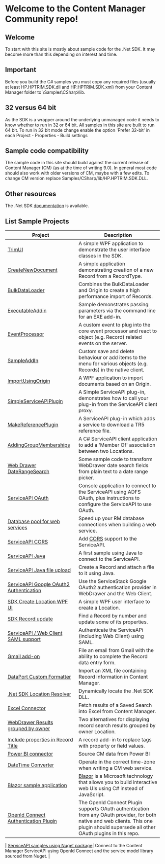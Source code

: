# Welcome to the Content Manager Community repo!

## Welcome

To start with this site is mostly about sample code for the .Net SDK. It may become more than this depending on interest and time.

## Important

Before you build the C# samples you must copy any required files (usually at least HP.HPTRIM.SDK.dll and HP.HPTRIM.SDK.xml) from your Content Manager folder to \Samples\CSharp\lib.

## 32 versus 64 bit

As the SDK is a wrapper around the underlying unmanaged code it needs to know whether to run in 32 or 64 bit. All samples in this site are built to run 64 bit. To run in 32 bit mode change enable the option 'Prefer 32-bit' in each Project - Properties - Build settings

## Sample code compatibility

The sample code in this site should build against the current release of Content Manager (CM) (as at the time of writing 9.0). In general most code should also work with older versions of CM, maybe with a few edits. To change CM version replace Samples/CSharp/lib/HP.HPTRIM.SDK.DLL.

## Other resources

The .Net SDK [documentation](http://sdk.mfcm.xyz) is available.

## List Sample Projects

| Project                                                                                    | Description                                                                                                                                                                              |
| ------------------------------------------------------------------------------------------ | ---------------------------------------------------------------------------------------------------------------------------------------------------------------------------------------- |
| [TrimUI](Samples/SDK/CSharp/TrimUI)                                                        | A simple WPF application to demonstrate the user interface classes in the SDK.                                                                                                           |
| [CreateNewDocument](Samples/SDK/CSharp/CreateNewDocument/)                                 | A simple application demonstrating creation of a new Record from a RecordType.                                                                                                           |
| [BulkDataLoader](Samples/SDK/CSharp/BulkDataLoader/)                                       | Combines the BulkDataLoader and Origin to create a high performance import of Records.                                                                                                   |
| [ExecutableAddin](Samples/SDK/CSharp/ExecutableAddin/)                                     | Sample demonstrates passing parameters via the command line for an EXE add-in.                                                                                                           |
| [EventProcessor](Samples/SDK/CSharp/EventProcessor/)                                       | A custom event to plug into the core event processor and react to object (e.g. Record) related events on the server.                                                                     |
| [SampleAddIn](Samples/SDK/CSharp/SampleAddIn/)                                             | Custom save and delete behaviour or add items to the menu for various objects (e.g. Records) in the native client.                                                                       |
| [ImportUsingOrigin](Samples/SDK/CSharp/ImportUsingOrigin/)                                 | A WPF application to import documents based on an Origin.                                                                                                                                |
| [SimpleServiceAPIPlugin](Samples/ServiceAPI/CSharp/SimpleServiceAPIPlugin/)                | A Simple ServiceAPI plug-in, demonstrates how to call your plug-in from the ServiceAPI client proxy.                                                                                     |
| [MakeReferencePlugin](Samples/ServiceAPI/CSharp/MakeReferencePlugin/)                      | A ServiceAPI plug-in which adds a service to download a TR5 reference file.                                                                                                              |
| [AddingGroupMemberships](Samples/ServiceAPI/CSharp/AddingGroupMemberships/)                | A C# ServiceAPI client application to add a 'Member Of' association between two Locations.                                                                                               |
| [Web Drawer DateRangeSearch](Samples/WebDrawer/DateRangeSearch/)                           | Some sample code to transform WebDrawer date search fields from plain text to a date range picker.                                                                                       |
| [ServiceAPI OAuth](Samples/ServiceAPI/CSharp/ADFSOauthClient/)                             | Console application to connect to the ServiceAPI using ADFS OAuth, plus instructions to configure the ServiceAPI to use OAuth.                                                           |
| [Database pool for web services](Samples/SDK/CSharp/DatabasePool/)                         | Speed up your RM database connections when building a web service.                                                                                                                       |
| [ServiceAPI CORS](Samples/ServiceAPI/CSharp/CORSModule/)                                   | Add [CORS](https://en.wikipedia.org/wiki/Cross-origin_resource_sharing) support to the ServiceAPI.                                                                                       |
| [ServiceAPI Java](Samples/ServiceAPI/Java/MyTestConsole/)                                  | A first sample using Java to connect to the ServiceAPI.                                                                                                                                  |
| [ServiceAPI Java file upload](Samples/ServiceAPI/Java/SampleFileUpload/)                   | Create a Record and attach a file to it using Java.                                                                                                                                      |
| [ServiceAPI Google OAuth2 Authentication](Samples/ServiceAPI/CSharp/GoogleAuthPlugin/)     | Use the ServiceStack Google OAuth2 authentication provider in WebDrawer and the Web Client.                                                                                              |
| [SDK Create Location WPF UI](Samples/SDK/CSharp/CreateLocation)                            | A simple WPF user interface to create a Location.                                                                                                                                        |
| [SDK Record update](Samples/SDK/CSharp/Record_Update_SDKSample)                            | Find a Record by number and update some of its properties.                                                                                                                               |
| [ServiceAPI / Web Client SAML support](Samples/ServiceAPI/CSharp/ComponentSpaceSAMLPlugin) | Authenticate the ServiceAPi (including Web Client) using SAML.                                                                                                                           |
| [Gmail add-on](Samples/Web%20Client/Gmail)                                                 | File an email from Gmail with the ability to complete the Record data entry form.                                                                                                        |
| [DataPort Custom Formatter](Samples/SDK/CSharp/DataPortCustomFormatter)                    | Import an XML file containing Record information in Content Manager.                                                                                                                     |
| [.Net SDK Location Resolver](Samples/SDK/CSharp/SDKLocationResolver)                       | Dynamically locate the .Net SDK DLL.                                                                                                                                                     |
| [Excel Connector](Samples/ServiceAPI/Power%20Query/Saved%20Search%20Query)                 | Fetch results of a Saved Search into Excel from Content Manager.                                                                                                                         |
| [WebDrawer Results grouped by owner](Samples/WebDrawer/GroupResultsByOwner)                | Two alternatives for displaying record search results grouped by owner Location.                                                                                                         |
| [Include properties in Record Title](Samples/SDK/CSharp/SampleAddInCustomTitle)            | A record add-in to replace tags with property or field values.                                                                                                                           |
| [Power BI connector](Samples/ServiceAPI/Power%20Query/PowerQueryTRIMConnector)             | Source CM data from Power BI                                                                                                                                                             |
| [DateTime Converter](Samples/SDK/CSharp/DateTimeConverter/)                                | Operate in the correct time-zone when writing a CM web service.                                                                                                                          |
| [Blazor sample application](Samples/SDK/CSharp/BlazorApp)                                  | [Blazor](https://dotnet.microsoft.com/apps/aspnet/web-apps/blazor) is a Microsoft technology that allows you to build interactive web UIs using C# instead of JavaScript.                |
| [OpenId Connect Authentication Plugin](Samples/ServiceAPI/CSharp/OpenIdConnectPlugin)      | The OpenId Connect Plugin supports OAuth authentication from any OAuth provider, for both native and web clients. This one plugin should supersede all other OAuth plugins in this repo.

| [ServiceAPI samples using Nuget package](Samples/ServiceAPI/CSharp/ConsoleServiceAPIClient)| Connect to the Content Manager ServiceAPI using OpenId Connect and the service model library sourced from Nuget. |


